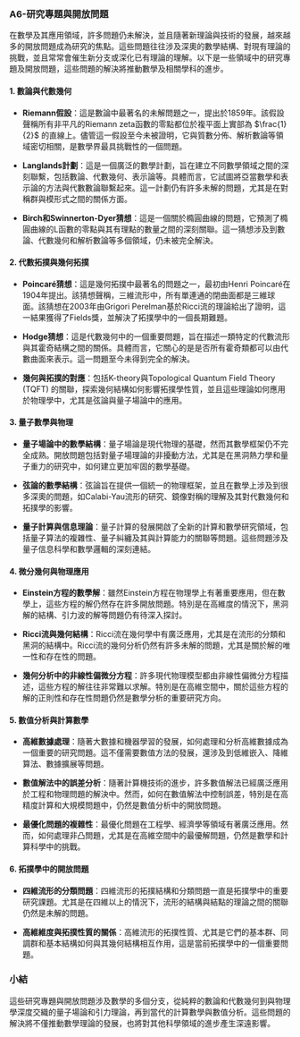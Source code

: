 ### A6-研究專題與開放問題

在數學及其應用領域，許多問題仍未解決，並且隨著新理論與技術的發展，越來越多的開放問題成為研究的焦點。這些問題往往涉及深奧的數學結構、對現有理論的挑戰，並且常常會催生新分支或深化已有理論的理解。以下是一些領域中的研究專題及開放問題，這些問題的解決將推動數學及相關學科的進步。

#### 1. **數論與代數幾何**

- **Riemann假設**：這是數論中最著名的未解問題之一，提出於1859年。該假設聲稱所有非平凡的Riemann zeta函數的零點都位於複平面上實部為  $`\frac{1}{2}`$  的直線上。儘管這一假設至今未被證明，它與質數分佈、解析數論等領域密切相關，是數學界最具挑戰性的一個問題。

- **Langlands計劃**：這是一個廣泛的數學計劃，旨在建立不同數學領域之間的深刻聯繫，包括數論、代數幾何、表示論等。具體而言，它試圖將亞當數學和表示論的方法與代數數論聯繫起來。這一計劃仍有許多未解的問題，尤其是在對稱群與模形式之間的關係方面。

- **Birch和Swinnerton-Dyer猜想**：這是一個關於橢圓曲線的問題，它預測了橢圓曲線的L函數的零點與其有理點的數量之間的深刻關聯。這一猜想涉及到數論、代數幾何和解析數論等多個領域，仍未被完全解決。

#### 2. **代數拓撲與幾何拓撲**

- **Poincaré猜想**：這是幾何拓撲中最著名的問題之一，最初由Henri Poincaré在1904年提出。該猜想聲稱，三維流形中，所有單連通的閉曲面都是三維球面。該猜想在2003年由Grigori Perelman基於Ricci流的理論給出了證明，這一結果獲得了Fields獎，並解決了拓撲學中的一個長期難題。

- **Hodge猜想**：這是代數幾何中的一個重要問題，旨在描述一類特定的代數流形與其霍奇結構之間的關係。具體而言，它關心的是是否所有霍奇類都可以由代數曲面來表示。這一問題至今未得到完全的解決。

- **幾何與拓撲的對應**：包括K-theory與Topological Quantum Field Theory (TQFT) 的關聯，探索幾何結構如何影響拓撲學性質，並且這些理論如何應用於物理學中，尤其是弦論與量子場論中的應用。

#### 3. **量子數學與物理**

- **量子場論中的數學結構**：量子場論是現代物理的基礎，然而其數學框架仍不完全成熟。開放問題包括對量子場理論的非擾動方法，尤其是在黑洞熱力學和量子重力的研究中，如何建立更加牢固的數學基礎。

- **弦論的數學結構**：弦論旨在提供一個統一的物理框架，並且在數學上涉及到很多深奧的問題，如Calabi-Yau流形的研究、鏡像對稱的理解及其對代數幾何和拓撲學的影響。

- **量子計算與信息理論**：量子計算的發展開啟了全新的計算和數學研究領域，包括量子算法的複雜性、量子糾纏及其與計算能力的關聯等問題。這些問題涉及量子信息科學和數學邏輯的深刻連結。

#### 4. **微分幾何與物理應用**

- **Einstein方程的數學解**：雖然Einstein方程在物理學上有著重要應用，但在數學上，這些方程的解仍然存在許多開放問題。特別是在高維度的情況下，黑洞解的結構、引力波的解等問題仍有待深入探討。

- **Ricci流與幾何結構**：Ricci流在幾何學中有廣泛應用，尤其是在流形的分類和黑洞的結構中。Ricci流的幾何分析仍然有許多未解的問題，尤其是關於解的唯一性和存在性的問題。

- **幾何分析中的非線性偏微分方程**：許多現代物理模型都由非線性偏微分方程描述，這些方程的解往往非常難以求解。特別是在高維空間中，關於這些方程的解的正則性和存在性問題仍然是數學分析的重要研究方向。

#### 5. **數值分析與計算數學**

- **高維數據處理**：隨著大數據和機器學習的發展，如何處理和分析高維數據成為一個重要的研究問題。這不僅需要數值方法的發展，還涉及到低維嵌入、降維算法、數據擴展等問題。

- **數值解法中的誤差分析**：隨著計算機技術的進步，許多數值解法已經廣泛應用於工程和物理問題的解決中。然而，如何在數值解法中控制誤差，特別是在高精度計算和大規模問題中，仍然是數值分析中的開放問題。

- **最優化問題的複雜性**：最優化問題在工程學、經濟學等領域有著廣泛應用。然而，如何處理非凸問題，尤其是在高維空間中的最優解問題，仍然是數學和計算科學中的挑戰。

#### 6. **拓撲學中的開放問題**

- **四維流形的分類問題**：四維流形的拓撲結構和分類問題一直是拓撲學中的重要研究課題。尤其是在四維以上的情況下，流形的結構與結點的理論之間的關聯仍然是未解的問題。

- **高維維度與拓撲性質的關係**：高維流形的拓撲性質、尤其是它們的基本群、同調群和基本結構如何與其幾何結構相互作用，這是當前拓撲學中的一個重要問題。

### 小結

這些研究專題與開放問題涉及數學的多個分支，從純粹的數論和代數幾何到與物理學深度交織的量子場論和引力理論，再到當代的計算數學與數值分析。這些問題的解決將不僅推動數學理論的發展，也將對其他科學領域的進步產生深遠影響。